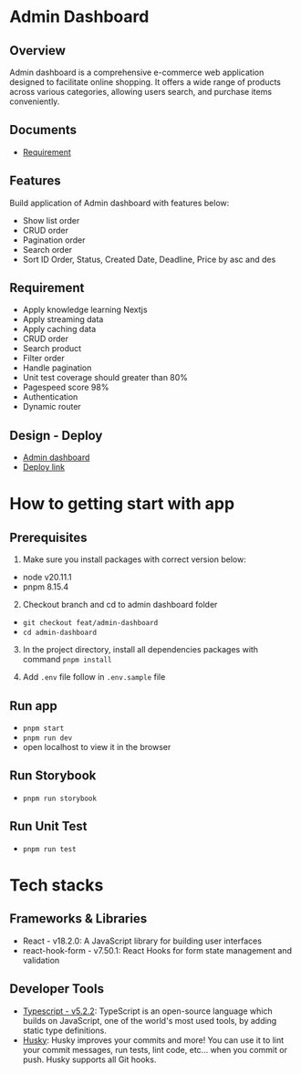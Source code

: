 # Admin Dashboard

## Overview

Admin dashboard is a comprehensive e-commerce web application designed to facilitate online shopping. It offers a wide range of products across various categories, allowing users search, and purchase items conveniently.

## Documents

- [Requirement](https://docs.google.com/document/d/1SAulTFGSEix6ipkvLHxj1iG-sUFop49e6MpBWTIz6dA/edit#heading=h.o7xf3cb9ntt2)

## Features

Build application of Admin dashboard with features below:

- Show list order
- CRUD order
- Pagination order
- Search order
- Sort ID Order, Status, Created Date, Deadline, Price by asc and des

## Requirement

- Apply knowledge learning Nextjs
- Apply streaming data
- Apply caching data
- CRUD order
- Search product
- Filter order
- Handle pagination
- Unit test coverage should greater than 80%
- Pagespeed score 98%
- Authentication
- Dynamic router

## Design - Deploy

- [Admin dashboard](<https://www.figma.com/design/6FU922LFWAIasJWYIfuq7z/Admin-Dashboard-(Community)?node-id=16-57&t=aE8yEjoY7EOzTNMq-0>)
- [Deploy link](https://nextjs-training-9355.vercel.app)

# How to getting start with app

## Prerequisites

1. Make sure you install packages with correct version below:

- node v20.11.1
- pnpm 8.15.4

2. Checkout branch and cd to admin dashboard folder

- `git checkout feat/admin-dashboard`
- `cd admin-dashboard`

3. In the project directory, install all dependencies packages with command `pnpm install`

4. Add `.env` file follow in `.env.sample` file

## Run app

- `pnpm start`
- `pnpm run dev`
- open localhost to view it in the browser

## Run Storybook

- `pnpm run storybook`

## Run Unit Test

- `pnpm run test`

# Tech stacks

## Frameworks & Libraries

- React - v18.2.0: A JavaScript library for building user interfaces
- react-hook-form - v7.50.1: React Hooks for form state management and validation

## Developer Tools

- [Typescript - v5.2.2](https://www.typescriptlang.org/): TypeScript is an open-source language which builds on JavaScript, one of the world's most used tools, by adding static type definitions.
- [Husky](https://typicode.github.io/): Husky improves your commits and more! You can use it to lint your commit messages, run tests, lint code, etc... when you commit or push. Husky supports all Git hooks.
